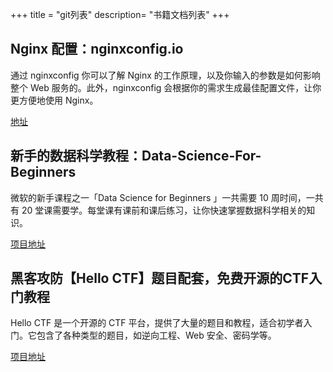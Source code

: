 +++
title = "git列表"
description= "书籍文档列表"
+++

## Nginx 配置：nginxconfig.io

通过 nginxconfig 你可以了解 Nginx 的工作原理，以及你输入的参数是如何影响整个 Web 服务的。此外，nginxconfig 会根据你的需求生成最佳配置文件，让你更方便地使用 Nginx。

[地址](https://github.com/digitalocean/nginxconfig.io)

## 新手的数据科学教程：Data-Science-For-Beginners

微软的新手课程之一「Data Science for Beginners 」一共需要 10 周时间，一共有 20 堂课需要学。每堂课有课前和课后练习，让你快速掌握数据科学相关的知识。

[项目地址](https://github.com/microsoft/Data-Science-For-Beginners)

## 黑客攻防【Hello CTF】题目配套，免费开源的CTF入门教程

Hello CTF 是一个开源的 CTF 平台，提供了大量的题目和教程，适合初学者入门。它包含了各种类型的题目，如逆向工程、Web 安全、密码学等。

[项目地址](https://github.com/ProbiusOfficial/Hello-CTF)
